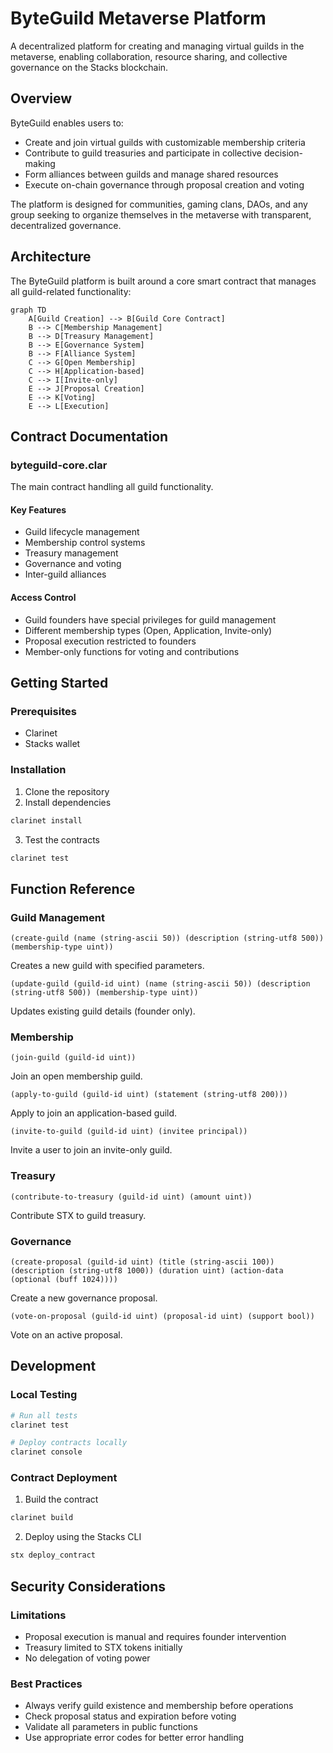 # ByteGuild Metaverse Platform

A decentralized platform for creating and managing virtual guilds in the metaverse, enabling collaboration, resource sharing, and collective governance on the Stacks blockchain.

## Overview

ByteGuild enables users to:
- Create and join virtual guilds with customizable membership criteria
- Contribute to guild treasuries and participate in collective decision-making
- Form alliances between guilds and manage shared resources
- Execute on-chain governance through proposal creation and voting

The platform is designed for communities, gaming clans, DAOs, and any group seeking to organize themselves in the metaverse with transparent, decentralized governance.

## Architecture

The ByteGuild platform is built around a core smart contract that manages all guild-related functionality:

```mermaid
graph TD
    A[Guild Creation] --> B[Guild Core Contract]
    B --> C[Membership Management]
    B --> D[Treasury Management]
    B --> E[Governance System]
    B --> F[Alliance System]
    C --> G[Open Membership]
    C --> H[Application-based]
    C --> I[Invite-only]
    E --> J[Proposal Creation]
    E --> K[Voting]
    E --> L[Execution]
```

## Contract Documentation

### byteguild-core.clar

The main contract handling all guild functionality.

#### Key Features
- Guild lifecycle management
- Membership control systems
- Treasury management
- Governance and voting
- Inter-guild alliances

#### Access Control
- Guild founders have special privileges for guild management
- Different membership types (Open, Application, Invite-only)
- Proposal execution restricted to founders
- Member-only functions for voting and contributions

## Getting Started

### Prerequisites
- Clarinet
- Stacks wallet

### Installation
1. Clone the repository
2. Install dependencies
```bash
clarinet install
```
3. Test the contracts
```bash
clarinet test
```

## Function Reference

### Guild Management

```clarity
(create-guild (name (string-ascii 50)) (description (string-utf8 500)) (membership-type uint))
```
Creates a new guild with specified parameters.

```clarity
(update-guild (guild-id uint) (name (string-ascii 50)) (description (string-utf8 500)) (membership-type uint))
```
Updates existing guild details (founder only).

### Membership

```clarity
(join-guild (guild-id uint))
```
Join an open membership guild.

```clarity
(apply-to-guild (guild-id uint) (statement (string-utf8 200)))
```
Apply to join an application-based guild.

```clarity
(invite-to-guild (guild-id uint) (invitee principal))
```
Invite a user to join an invite-only guild.

### Treasury

```clarity
(contribute-to-treasury (guild-id uint) (amount uint))
```
Contribute STX to guild treasury.

### Governance

```clarity
(create-proposal (guild-id uint) (title (string-ascii 100)) (description (string-utf8 1000)) (duration uint) (action-data (optional (buff 1024))))
```
Create a new governance proposal.

```clarity
(vote-on-proposal (guild-id uint) (proposal-id uint) (support bool))
```
Vote on an active proposal.

## Development

### Local Testing
```bash
# Run all tests
clarinet test

# Deploy contracts locally
clarinet console
```

### Contract Deployment
1. Build the contract
```bash
clarinet build
```
2. Deploy using the Stacks CLI
```bash
stx deploy_contract
```

## Security Considerations

### Limitations
- Proposal execution is manual and requires founder intervention
- Treasury limited to STX tokens initially
- No delegation of voting power

### Best Practices
- Always verify guild existence and membership before operations
- Check proposal status and expiration before voting
- Validate all parameters in public functions
- Use appropriate error codes for better error handling